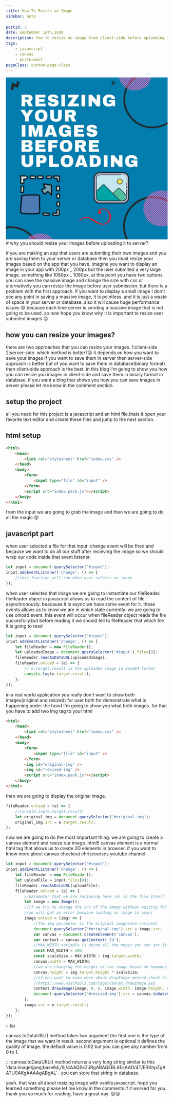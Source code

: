 ```yaml
---
title: How To Resize an Image
sidebar: auto

postId: 3
date: september 16th,2020
description: how to resize an image from client-side before uploading it to server
tags:
    - javascript
    - canvas
    - performant
pageClass: custom-page-class
---
```


<img src="../.vuepress/public/canvas-resize-min.jpg" class='webpackImg' width='700'/>
# why you should resize your images before uploading it to server?

if you are making an app that users are submiting their own images and you are saving them to your server or database then you must resize your images based on the app that you have. imagine you want to display an image in your app with 200px _ 200px but the user submited a very large image. something like 1080px _ 1080px. at this point you have two options. you can save the massive image and change the size with css or alternatively you can resize the image before user submission. but there is a problem with the first approach. if you want to display a small image I don't see any point in saving a massive image, it is pointless. and it is just a waste of space in your server or database. also it will cause huge performance issues :sweat: because each time server is sending a massive image that is not going to be used. so now hope you know why it is important to resize user submited images :blush:

## how you can resize your images?

there are two approaches that you can resize your images. 1:client-side 2:server-side.
which method is better?:confused: it depends on how you want to save your images if you want to save them in server then server-side approach is better but of you want to save them in database(binary format) then client-side approach is the best. in this blog I'm going to show you how you can resize you images in client-side and save them in binary format in database. if you want a blog that shows you how you can save images in server please let me know in the comment section.

## setup the project

all you need for this project is a javascript and an html file.thats it.open your favorite text editor and create these files and jump to the next section.

## html setup

```html
<html>
	<head>
		<link rel="stylesheet" href="index.css" />
	</head>
	<body>
		<form>
			<input type="file" id="input" />
		</form>
		<script src="index.pack.js"></script>
	</body>
</html>
```

from the input we are going to grab the image and then we are going to do all the magic :dizzy_face:

## javascript part

when user selected a file for that input. change event will be fired and because we want to do all our stuff after recieving the image so we should wrap our code inside that event listener.

```js
let input = document.querySelector('#input');
input.addEventListener('change', () => {
	//this function will run when user selects an image
});
```

when user selected that image we are going to instantiate our fileReader. fileReader object in javascript allows us to read the content of file asynchronously. beacause it is async we have some event for it. these events allows us to know we are in which state currently. we are going to use <span class='highlight'>onload</span> event. this event will occur when fileReader object reads the file succesfully.but before reading it we should tell to fileReader that which file it is going to read

```js
let input = document.querySelector('#input');
input.addEventListener('change', () => {
	let fileReader = new FileReader();
	let uploadedImage = document.querySelector('#input').files[0];
	fileReader.readAsDataURL(uploadedImage);
	fileReader.onload = (e) => {
		// e.target.result is the uploaded image in base64 format
		console.log(e.target.result);
	};
});
```

in a real world application you really don't want to show both images(original and resized) for user both for demonstrate what is happening under the hood I'm going to show you what both images. for that you have to add two img tag to your html

```html
<html>
	<head>
		<link rel="stylesheet" href="index.css" />
	</head>
	<body>
		<form>
			<input type="file" id="input" />
		</form>
		<img id="original-img" />
		<img id="resized-img" />
		<script src="index.pack.js"></script>
	</body>
</html>
```

then we are going to display the original image.

```js
fileReader.onload = (e) => {
	//console.log(e.target.result)
	let original_img = document.querySelector('#original-img');
	original_img.src = e.target.result;
};
```

now we are going to do the most important thing. we are going to create a canvas element and resize our image. html5 canvas element is a normal html tag that allows us to create 2D elements in browser. if you want to know more about canvas checkout <span class='highlight'>chriscourses</span> youtube channel

```js
let input = document.querySelector('#input');
input.addEventListener('change', () => {
	let fileReader = new FileReader();
	let uploadFile = input.files[0];
	fileReader.readAsDataURL(uploadFile);
	fileReader.onload = (e) => {
		//parameter that we are recieving here (e) is the file itself
		let image = new Image();
		//if we try to change the src of the image without waiting for load event
		//we will get an error becuase loading an image is async
		image.onload = (img) => {
			//the img parameter is the original image(non-resized)
			document.querySelector('#original-img').src = image.src;
			var canvas = document.createElement('canvas');
			var context = canvas.getContext('2d');
			//MAX_WIDTH variable is doing all the magic you can set it to your fav size
			const MAX_WIDTH = 200;
			const scaleSize = MAX_WIDTH / img.target.width;
			canvas.width = MAX_WIDTH;
			//we are changing the height of the image based on howmuch the width is changed
			canvas.height = img.target.height * scaleSize;
			//if you want to know more about drawImage method check this link:
			//https://www.w3schools.com/tags/canvas_drawimage.asp
			context.drawImage(image, 0, 0, image.width, image.height, 0, 0, canvas.width, canvas.height);
			document.querySelector('#resized-img').src = canvas.toDataURL('image/jpeg', 0.9);
		};
		image.src = e.target.result;
	};
});
```

:::tip

canvas.toDataURL() method takes two argument the first one is the type of the image that we want in result. second argument is optional it defines the quality of image. the default value is 0.92
but you can give any number from 0 to 1.

:::
canvas.toDataURL() method returns a very long string similar to this
<span class='highlight'>'data:image/jpeg;base64,/9j/4AAQSkZJRgABAQEBLAEsAAD/4T/ERXhpZgAATU0AKgAAAAgABgAL'</span>
. you can store that string in database.

yeah. that was all about resizing image with vanilla javascript. hope you learned something please let me know in the comments if it worked for you.
thank you so much for reading, have a great day. :blush::blush:
<disqus/>
